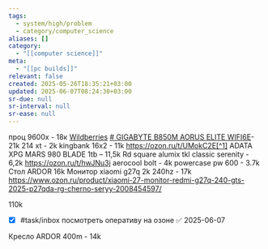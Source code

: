 ```yaml
---
tags:
  - system/high/problem
  - category/computer_science
aliases: []
category:
  - "[[computer science]]"
meta:
  - "[[pc builds]]"
relevant: false
created: 2025-05-26T18:35:21+03:00
updated: 2025-06-07T08:24:30+03:00
sr-due: null
sr-interval: null
sr-ease: null
---
```


проц 9600х - 18к [Wildberries](https://www.wildberries.ru/catalog/254086216/feedbacks?imtId=230254432&size=396431117#93Y95hova3W1SXPHQl83)
 [# GIGABYTE B850M AORUS ELITE WIFI6E](https://www.dns-shop.ru/product/d9d253dd05fed21a/materinskaa-plata-gigabyte-b850m-aorus-elite-wifi6e/)- 21k
214 xt - 2k
kingbank 16x2 - 11k https://ozon.ru/t/UMokC2E[^1]
ADATA XPG MARS 980 BLADE 1tb – 11,5k
Rd square alumix tkl classic serenity - 6,2k https://ozon.ru/t/hwJNu3j
aerocool bolt - 4k
powercase pw 600 - 3.7k
Стол ARDOR 16k
Монитор xiaomi g27q 2k 240hz - 17k https://www.ozon.ru/product/xiaomi-27-monitor-redmi-g27q-240-gts-2025-p27qda-rg-cherno-seryy-2008454597/

110k

- [x] #task/inbox посмотреть оперативу на озоне ✅ 2025-06-07

Кресло ARDOR 400m - 14k
